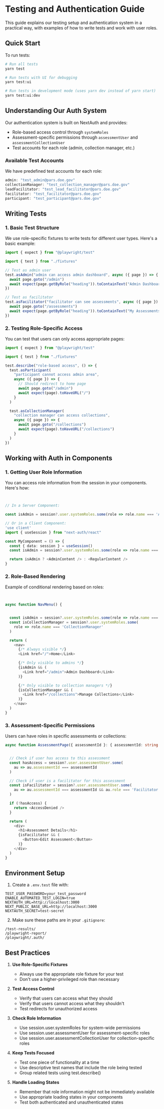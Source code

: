 # Testing and Authentication Guide

This guide explains our testing setup and authentication system in a practical
way, with examples of how to write tests and work with user roles.

## Quick Start

To run tests:

```bash
# Run all tests
yarn test

# Run tests with UI for debugging
yarn test:ui

# Run tests in development mode (uses yarn dev instead of yarn start)
yarn test:ui:dev
```

## Understanding Our Auth System

Our authentication system is built on NextAuth and provides:

- Role-based access control through `systemRoles`
- Assessment-specific permissions through `assessmentUser` and
  `assessmentCollectionUser`
- Test accounts for each role (admin, collection manager, etc.)

### Available Test Accounts

We have predefined test accounts for each role:

```typescript
admin: "test_admin@pars.doe.gov"
collectionManager: "test_collection_manager@pars.doe.gov"
leadFacilitator: "test_lead_facilitator@pars.doe.gov"
facilitator: "test_facilitator@pars.doe.gov"
participant: "test_participant@pars.doe.gov"
```

## Writing Tests

### 1. Basic Test Structure

We use role-specific fixtures to write tests for different user types. Here's a
basic example:

```typescript
import { expect } from "@playwright/test"

import { test } from "./fixtures"

// Test as admin user
test.asAdmin("admin can access admin dashboard", async ({ page }) => {
  await page.goto("/admin")
  await expect(page.getByRole("heading")).toContainText("Admin Dashboard")
})

// Test as facilitator
test.asFacilitator("facilitator can see assessments", async ({ page }) => {
  await page.goto("/assessments")
  await expect(page.getByRole("heading")).toContainText("My Assessments")
})
```

### 2. Testing Role-Specific Access

You can test that users can only access appropriate pages:

```typescript
import { expect } from "@playwright/test"

import { test } from "./fixtures"

test.describe("role-based access", () => {
  test.asParticipant(
    "participant cannot access admin area",
    async ({ page }) => {
      // Should redirect to home page
      await page.goto("/admin")
      await expect(page).toHaveURL("/")
    }
  )

  test.asCollectionManager(
    "collection manager can access collections",
    async ({ page }) => {
      await page.goto("/collections")
      await expect(page).toHaveURL("/collections")
    }
  )
})
```

## Working with Auth in Components

### 1. Getting User Role Information

You can access role information from the session in your components. Here's how:

```typescript


// In a Server Component:

const isAdmin = session?.user.systemRoles.some(role => role.name === 'Admin')

// Or in a Client Component:
'use client'
import { useSession } from "next-auth/react"

const MyComponent = () => {
  const { data: session } = useSession()
  const isAdmin = session?.user.systemRoles.some(role => role.name === 'Admin')

  return isAdmin ? <AdminContent /> : <RegularContent />
}
```

### 2. Role-Based Rendering

Example of conditional rendering based on roles:

```typescript


async function NavMenu() {


  const isAdmin = session?.user.systemRoles.some(role => role.name === 'Admin')
  const isCollectionManager = session?.user.systemRoles.some(
    role => role.name === 'CollectionManager'
  )

  return (
    <nav>
      {/* Always visible */}
      <Link href="/">Home</Link>

      {/* Only visible to admins */}
      {isAdmin && (
        <Link href="/admin">Admin Dashboard</Link>
      )}

      {/* Only visible to collection managers */}
      {isCollectionManager && (
        <Link href="/collections">Manage Collections</Link>
      )}
    </nav>
  )
}
```

### 3. Assessment-Specific Permissions

Users can have roles in specific assessments or collections:

```typescript
async function AssessmentPage({ assessmentId }: { assessmentId: string }) {


  // Check if user has access to this assessment
  const hasAccess = session?.user.assessmentUser.some(
    au => au.assessmentId === assessmentId
  )

  // Check if user is a facilitator for this assessment
  const isFacilitator = session?.user.assessmentUser.some(
    au => au.assessmentId === assessmentId && au.role === 'Facilitator'
  )

  if (!hasAccess) {
    return <AccessDenied />
  }

  return (
    <div>
      <h1>Assessment Details</h1>
      {isFacilitator && (
        <Button>Edit Assessment</Button>
      )}
    </div>
  )
}
```

## Environment Setup

1. Create a `.env.test` file with:

```env
TEST_USER_PASSWORD=your_test_password
ENABLE_AUTOMATED_TEST_LOGIN=true
NEXTAUTH_URL=http://localhost:3000
NEXT_PUBLIC_BASE_URL=http://localhost:3000
NEXTAUTH_SECRET=test-secret
```

2. Make sure these paths are in your `.gitignore`:

```gitignore
/test-results/
/playwright-report/
/playwright/.auth/
```

## Best Practices

1. **Use Role-Specific Fixtures**

   - Always use the appropriate role fixture for your test
   - Don't use a higher-privileged role than necessary

2. **Test Access Control**

   - Verify that users can access what they should
   - Verify that users cannot access what they shouldn't
   - Test redirects for unauthorized access

3. **Check Role Information**

   - Use session.user.systemRoles for system-wide permissions
   - Use session.user.assessmentUser for assessment-specific roles
   - Use session.user.assessmentCollectionUser for collection-specific roles

4. **Keep Tests Focused**

   - Test one piece of functionality at a time
   - Use descriptive test names that include the role being tested
   - Group related tests using test.describe()

5. **Handle Loading States**
   - Remember that role information might not be immediately available
   - Use appropriate loading states in your components
   - Test both authenticated and unauthenticated states
